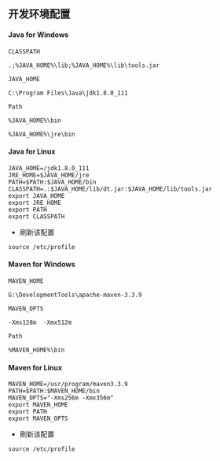 ## 开发环境配置

#### Java for Windows
`CLASSPATH`
```
.;%JAVA_HOME%\lib;%JAVA_HOME%\lib\tools.jar
```

`JAVA_HOME`
```
C:\Program Files\Java\jdk1.8.0_111
```

`Path`
```
%JAVA_HOME%\bin
```
```
%JAVA_HOME%\jre\bin
```

#### Java for Linux
```
JAVA_HOME=/jdk1.8.0_111
JRE_HOME=$JAVA_HOME/jre
PATH=$PATH:$JAVA_HOME/bin
CLASSPATH=.:$JAVA_HOME/lib/dt.jar:$JAVA_HOME/lib/tools.jar
export JAVA_HOME
export JRE_HOME
export PATH
export CLASSPATH
```
* 刷新该配置
```
source /etc/profile
```

#### Maven for Windows
`MAVEN_HOME`
```
G:\DevelopmentTools\apache-maven-3.3.9
```

`MAVEN_OPTS`
```
-Xms128m  -Xmx512m
```

`Path`
```
%MAVEN_HOME%\bin
```

#### Maven for Linux
```
MAVEN_HOME=/usr/program/maven3.3.9
PATH=$PATH:$MAVEN_HOME/bin
MAVEN_OPTS="-Xms256m -Xmx356m"
export MAVEN_HOME
export PATH
export MAVEN_OPTS
```
* 刷新该配置
```
source /etc/profile
```